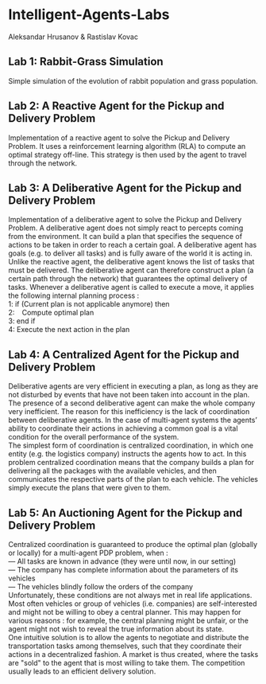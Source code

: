 # Intelligent-Agents-Labs
Aleksandar Hrusanov & Rastislav Kovac

## Lab 1: Rabbit-Grass Simulation
Simple simulation of the evolution of rabbit population and grass population.

## Lab 2: A Reactive Agent for the Pickup and Delivery Problem
Implementation of a reactive agent to solve the Pickup and Delivery Problem. It uses a reinforcement learning algorithm (RLA) to compute an optimal strategy off-line. This strategy is then used by the agent to travel through the network.

## Lab 3: A Deliberative Agent for the Pickup and Delivery Problem
Implementation of a deliberative agent to solve the Pickup and Delivery Problem. A deliberative agent does not simply react to percepts coming from the environment. It can build a plan that specifies the sequence of actions to be taken in
order to reach a certain goal. A deliberative agent has goals (e.g. to deliver all tasks) and
is fully aware of the world it is acting in.
Unlike the reactive agent, the deliberative agent knows the list of tasks that must be delivered. The deliberative agent can therefore construct a plan (a certain path through the network) that guarantees the optimal delivery of tasks.
Whenever a deliberative agent is called to execute a move, it applies the following internal
planning process : <br/>
1: if (Current plan is not applicable anymore) then <br/>
2: &ensp; Compute optimal plan <br/>
3: end if <br/>
4: Execute the next action in the plan <br/>

## Lab 4: A Centralized Agent for the Pickup and Delivery Problem
Deliberative agents are very efficient in executing a plan, as long as they are not
disturbed by events that have not been taken into account in the plan. The presence of a second deliberative agent can make the whole
company very inefficient. The reason for this inefficiency is the lack of coordination
between deliberative agents. In the case of multi-agent systems the agents’ ability to
coordinate their actions in achieving a common goal is a vital condition for the overall
performance of the system. <br/>
The simplest form of coordination is centralized coordination, in which one entity (e.g.
the logistics company) instructs the agents how to act. In this problem centralized
coordination means that the company builds a plan for delivering all the packages
with the available vehicles, and then communicates the respective parts of the plan to
each vehicle. The vehicles simply execute the plans that were given to them.

## Lab 5: An Auctioning Agent for the Pickup and Delivery Problem
Centralized coordination is guaranteed to produce the optimal plan (globally or locally)
for a multi-agent PDP problem, when : <br/>
— All tasks are known in advance (they were until now, in our setting) <br/>
— The company has complete information about the parameters of its vehicles <br/>
— The vehicles blindly follow the orders of the company <br/>
Unfortunately, these conditions are not always met in real life applications. Most often
vehicles or group of vehicles (i.e. companies) are self-interested and might not be willing
to obey a central planner. This may happen for various reasons : for example, the central
planning might be unfair, or the agent might not wish to reveal the true information
about its state. <br/>
One intuitive solution is to allow the agents to negotiate and distribute the transportation
tasks among themselves, such that they coordinate their actions in a decentralized
fashion. A market is thus created, where the tasks are "sold" to the agent that is most
willing to take them. The competition usually leads to an efficient delivery solution.

